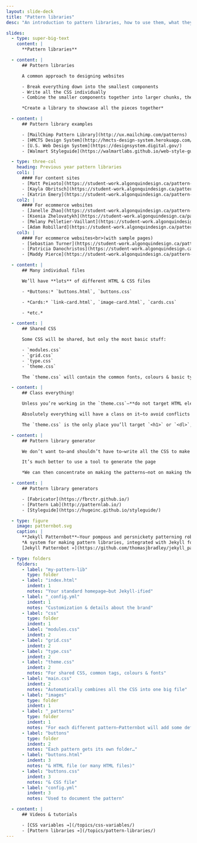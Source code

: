 ```yaml
---
layout: slide-deck
title: "Pattern libraries"
desc: "An introduction to pattern libraries, how to use them, what they’re for, and a tool, Patternbot, that we can use to generate a pattern library."

slides:
  - type: super-big-text
    content: |
      **Pattern libraries**

  - content: |
      ## Pattern libraries

      A common approach to designing websites

      - Break everything down into the smallest components
      - Write all the CSS individually
      - Combine the smaller components together into larger chunks, then into pages

      *Create a library to showcase all the pieces together*

  - content: |
      ## Pattern library examples

      - [MailChimp Pattern Library](http://ux.mailchimp.com/patterns)
      - [HMCTS Design System](http://hmcts-design-system.herokuapp.com/)
      - [U.S. Web Design System](https://designsystem.digital.gov/)
      - [Walmart Styleguide](https://walmartlabs.github.io/web-style-guide/)

  - type: three-col
    heading: Previous year pattern libraries
    col1: |
      #### For content sites
      - [Matt Peixoto](https://student-work.algonquindesign.ca/pattern-libraries/matt-peixoto/)
      - [Kayla Obritsch](https://student-work.algonquindesign.ca/pattern-libraries/kayla-obritsch/)
      - [Katrin Emery](https://student-work.algonquindesign.ca/pattern-libraries/katrin-emery/)
    col2: |
      #### For ecommerce websites
      - [Janelle Zhao](https://student-work.algonquindesign.ca/pattern-libraries/janelle-zhao/)
      - [Ksenia Zhelovatykh](https://student-work.algonquindesign.ca/pattern-libraries/ksenia-zhelovatykh/)
      - [Melany Pelletier-Vaillant](https://student-work.algonquindesign.ca/pattern-libraries/melany-pelletier-vaillant/)
      - [Adam Robillard](https://student-work.algonquindesign.ca/pattern-libraries/adam-robillard/)
    col3: |
      #### For ecommerce websites<br>(with sample pages)
      - [Sebastian Turner](https://student-work.algonquindesign.ca/pattern-libraries/sebastian-turner/pattern-library/) • [Sample pages](https://student-work.algonquindesign.ca/pattern-libraries/sebastian-turner/)
      - [Patricia Danochristos](https://student-work.algonquindesign.ca/pattern-libraries/patricia-danochristos/pattern-library/) • [Sample pages](https://student-work.algonquindesign.ca/pattern-libraries/patricia-danochristos/)
      - [Maddy Pierce](https://student-work.algonquindesign.ca/pattern-libraries/maddy-pierce/pattern-library/) • [Sample pages](https://student-work.algonquindesign.ca/pattern-libraries/maddy-pierce/)

  - content: |
      ## Many individual files

      We’ll have **lots** of different HTML & CSS files

      - *Buttons:* `buttons.html`, `buttons.css`

      - *Cards:* `link-card.html`, `image-card.html`, `cards.css`

      - *etc.*

  - content: |
      ## Shared CSS

      Some CSS will be shared, but only the most basic stuff:

      - `modules.css`
      - `grid.css`
      - `type.css`
      - `theme.css`

      The `theme.css` will contain the common fonts, colours & basic typography & CSS variables

  - content: |
      ## Class everything!

      Unless you’re working in the `theme.css`—**do not target HTML elements**

      Absolutely everything will have a class on it—to avoid conflicts

      The `theme.css` is the only place you’ll target `<h1>` or `<dl>`, etc.

  - content: |
      ## Pattern library generator

      We don’t want to—and shouldn’t have to—write all the CSS to make the library display website

      It’s much better to use a tool to generate the page

      *We can then concentrate on making the patterns—not on making the layout*

  - content: |
      ## Pattern library generators

      - [Fabricator](https://fbrctr.github.io/)
      - [Pattern Lab](http://patternlab.io/)
      - [Styleguide](https://hugeinc.github.io/styleguide/)

  - type: figure
    image: patternbot.svg
    caption: |
      **Jekyll Patternbot**—Your pompous and persnickety patterning robot.
      *A system for making pattern libraries, integrated with Jekyll for amazing static site generation.*
      [Jekyll Patternbot »](https://github.com/thomasjbradley/jekyll_patternbot/)

  - type: folders
    folders:
      - label: "my-pattern-lib"
        type: folder
      - label: "index.html"
        indent: 1
        notes: "Your standard homepage—but Jekyll-ified"
      - label: "_config.yml"
        indent: 1
        notes: "Customization & details about the brand"
      - label: "css"
        type: folder
        indent: 1
      - label: "modules.css"
        indent: 2
      - label: "grid.css"
        indent: 2
      - label: "type.css"
        indent: 2
      - label: "theme.css"
        indent: 2
        notes: "For shared CSS, common tags, colours & fonts"
      - label: "main.css"
        indent: 2
        notes: "Automatically combines all the CSS into one big file"
      - label: "images"
        type: folder
        indent: 1
      - label: "_patterns"
        type: folder
        indent: 1
        notes: "For each different pattern—Patternbot will add some defaults"
      - label: "buttons"
        type: folder
        indent: 2
        notes: "Each pattern gets its own folder…"
      - label: "buttons.html"
        indent: 3
        notes: "& HTML file (or many HTML files)"
      - label: "buttons.css"
        indent: 3
        notes: "& CSS file"
      - label: "config.yml"
        indent: 3
        notes: "Used to document the pattern"

  - content: |
      ## Videos & tutorials

      - [CSS variables ➔](/topics/css-variables/)
      - [Pattern libraries ➔](/topics/pattern-libraries/)
---
```

